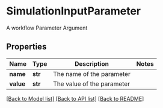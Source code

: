 # SimulationInputParameter

A workflow Parameter Argument
## Properties
Name | Type | Description | Notes
------------ | ------------- | ------------- | -------------
**name** | **str** | The name of the parameter | 
**value** | **str** | The value of the parameter | 

[[Back to Model list]](../README.md#documentation-for-models) [[Back to API list]](../README.md#documentation-for-api-endpoints) [[Back to README]](../README.md)


